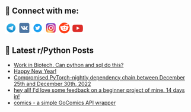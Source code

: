 ## 🔎 Connect with me:
[<img src="https://github.com/bullbesh/bullbesh/blob/main/images/Telegram.png" width="32" height="32" />](https://t.me/bullbesh)
[<img src="https://github.com/bullbesh/bullbesh/blob/main/images/VK.png" width="32" height="32" />](https://vk.com/bullbesh)
[<img src="https://github.com/bullbesh/bullbesh/blob/main/images/Twitter.png" width="32" height="32" />](https://twitter.com/bullbesh1)
[<img src="https://github.com/bullbesh/bullbesh/blob/main/images/Instagram.png" width="32" height="32" />](https://www.instagram.com/bullbesh)
[<img src="https://github.com/bullbesh/bullbesh/blob/main/images/Reddit.png" width="32" height="32" />](https://www.reddit.com/user/bullbesh)
[<img src="https://github.com/bullbesh/bullbesh/blob/main/images/YouTube.png" width="32" height="32" />](https://www.youtube.com/channel/UCtfjRs6uzgq5mfm8S06WTcg)

## 📕 Latest r/Python Posts
<!-- BLOG-POST-LIST:START -->
- [Work in Biotech. Can python and sql do this?](https://www.reddit.com/r/Python/comments/100b56q/work_in_biotech_can_python_and_sql_do_this/)
- [Happy New Year!](https://www.reddit.com/r/Python/comments/100auvr/happy_new_year/)
- [Compromised PyTorch-nightly dependency chain between December 25th and December 30th, 2022](https://www.reddit.com/r/Python/comments/100afke/compromised_pytorchnightly_dependency_chain/)
- [hey all! I&#39;d love some feedback on a beginner project of mine. 14 days in!](https://www.reddit.com/r/Python/comments/100abad/hey_all_id_love_some_feedback_on_a_beginner/)
- [comics - a simple GoComics API wrapper](https://www.reddit.com/r/Python/comments/1008dzy/comics_a_simple_gocomics_api_wrapper/)
<!-- BLOG-POST-LIST:END -->
